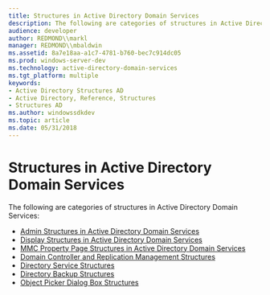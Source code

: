 ```yaml
---
title: Structures in Active Directory Domain Services
description: The following are categories of structures in Active Directory Domain Services.
audience: developer
author: REDMOND\\markl
manager: REDMOND\\mbaldwin
ms.assetid: 8a7e18aa-a1c7-4781-b760-bec7c914dc05
ms.prod: windows-server-dev
ms.technology: active-directory-domain-services
ms.tgt_platform: multiple
keywords:
- Active Directory Structures AD
- Active Directory, Reference, Structures
- Structures AD
ms.author: windowssdkdev
ms.topic: article
ms.date: 05/31/2018
---
```


# Structures in Active Directory Domain Services

The following are categories of structures in Active Directory Domain Services:

-   [Admin Structures in Active Directory Domain Services](admin-structures-in-active-directory-domain-services.md)
-   [Display Structures in Active Directory Domain Services](display-structures-in-active-directory-domain-services.md)
-   [MMC Property Page Structures in Active Directory Domain Services](mmc-property-page-structures-in-active-directory-domain-services.md)
-   [Domain Controller and Replication Management Structures](domain-controller-and-replication-management-structures.md)
-   [Directory Service Structures](directory-service-structures.md)
-   [Directory Backup Structures](directory-backup-structures.md)
-   [Object Picker Dialog Box Structures](object-picker-dialog-box-structures.md)

 

 





